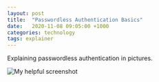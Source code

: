 ```yaml
---
layout: post
title:  "Passwordless Authentication Basics"
date:   2020-11-08 09:05:00 +1000
categories: technology
tags: explainer
---
```


Explaining passwordless authentication in pictures.

![My helpful screenshot][notes]


[notes]: /assets/img/passwordless.png

